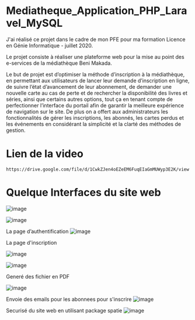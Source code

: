 # Mediatheque_Application_PHP_Laravel_MySQL


J'ai réalisé ce projet dans le cadre de mon PFE pour ma formation Licence en Génie Informatique  - juillet 2020.


Le projet consiste à réaliser une plateforme web pour la mise au point des e-services de la médiathèque Beni Makada.


Le but de projet est d’optimiser la méthode d’inscription à la médiathèque, en permettant aux utilisateurs de lancer leur demande d’inscription en ligne, de suivre l’état d’avancement de leur abonnement, de demander une nouvelle carte au cas de perte et de rechercher la disponibilité des livres et séries, ainsi que certains autres options, tout ça en tenant compte de perfectionner l’interface du portail afin de garantir la meilleure expérience de navigation sur le site. De plus on a offert aux administrateurs les fonctionnalités de gérer les inscriptions, les abonnés, les cartes perdus et les événements en considérant la simplicité et la clarté des méthodes de gestion.


# Lien de la video


```
https://drive.google.com/file/d/1CwkZJen4oEZeEM6FuqEIaGmMUWyp3E2K/view
```


# Quelque Interfaces du site web

![image](https://user-images.githubusercontent.com/64175026/150149600-289670bf-36e5-4a44-937f-b2d33dc485fd.png)



![image](https://user-images.githubusercontent.com/64175026/150149775-cbb37f00-d523-4563-bc60-fa7dc02f7866.png)


La page d’authentification
![image](https://user-images.githubusercontent.com/64175026/150149862-c871b856-c320-4418-8aa1-2ac1921e13fa.png)


La page d'inscription


![image](https://user-images.githubusercontent.com/64175026/150150022-3dccb010-005d-4a87-9b3d-52c0efb3b156.png)



![image](https://user-images.githubusercontent.com/64175026/150150298-9cc2b4d0-b7b5-4ab8-b58a-0e8636230e96.png)


Generé des fichier en PDF


![image](https://user-images.githubusercontent.com/64175026/150150777-2660a9d5-b11f-4aad-992d-b7f12530095c.png)


Envoie des emails pour les abonnees pour s'inscrire
![image](https://user-images.githubusercontent.com/64175026/150152736-14842b09-171f-47d3-b76d-815ecf40767b.png)


Securisé du site web en utilisant package spatie
![image](https://user-images.githubusercontent.com/64175026/150150452-96e56abf-6fa9-4ee0-a19e-31618b56b0a8.png)

